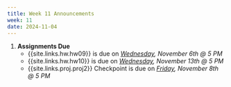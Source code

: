 ```yaml
---
title: Week 11 Announcements
week: 11
date: 2024-11-04
---
```


1. **Assignments Due**
    * {{site.links.hw.hw09}} is due on *<u>Wednesday</u>, November 6th @ 5 PM*
    * {{site.links.hw.hw10}} is due on *<u>Wednesday</u>, November 13th @ 5 PM*
    * {{site.links.proj.proj2}} Checkpoint is due on *<u>Friday</u>, November 8th @ 5 PM*
